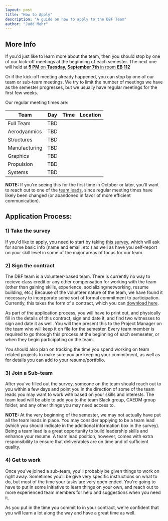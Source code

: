 ```yaml
---
layout: post
title: "How to Apply"
description: "A guide on how to apply to the DBF Team"
author: "Judd Mehr"
---
```


## More Info
If you'd just like to learn more about the team, then you should stop by one of our kick-off meetings at the beginning of each semester.  The next one will held at [**5 PM** on **Tuesday, September 7th** in room **EB 112**](#)

Or if the kick-off meeting already happened, you can stop by one of our team or sub-team meetings.  We try to limit the number of meetings we have as the semester progresses, but we usually have regular meetings for the first few weeks.

Our regular meeting times are:

|  Team  |   Day  |  Time  |  Location  |
|  ----  | :----: | :----: |   :----:   |
|  Full Team  |  TBD  |  |  |
|  Aerodyanmics  |  TBD  |  |  |
|  Structures  |  TBD  |  |  |
|  Manufacturing  |  TBD  |  |  |
|  Graphics  |  TBD  |  |  |
|  Propulsion  |  TBD  |  |  |
|  Systems  |  TBD  |  |  |

**NOTE:** If you're seeing this for the first time in October or later, you'll want to reach out to one of the [team leads](#), since regular meeting times have likely been changed (or abandoned in favor of more efficient communication).
<!-- TODO: update this link to go to team lead contact info -->


## Application Process:

### 1) Take the survey

If you'd like to apply, you need to start by taking [this survey](https://forms.gle/cVSoxY7EwWDKEFbEA), which will ask for some basic info (name and email, etc.) as well as have you self-report on your skill level in some of the major areas of focus for our team.

### 2) Sign the contract

The DBF team is a volunteer-based team.  There is currently no way to recieve class credit or any other compensation for working with the team (other than gaining skills, experience, socializing/networking, resume building, etc.)  Because of the volunteer nature of the team, we have found it necessary to incorporate some sort of formal commitment to participation.  Currently, this takes the form of a contract, which you can [download here](https://aeronautics.byu.edu/DBF/download/contract.pdf).

As part of the application process, you will have to print out, and physically fill in the details of this contract, sign and date it, and find two witnesses to sign and date it as well.  You will then present this to the Project Manager on the team who will keep it on file for the semester.  Every team member is required to go through this process at the beginning of each semeseter, or when they begin participating on the team.

You should also plan on tracking the time you spend working on team related projects to make sure you are keeping your commitment, as well as for details you can add to your resume/portfolio.

### 3) Join a Sub-team

After you've filled out the survey, someone on the team should reach out to you within a few days and point you in the direction of some of the team leads you may want to work with based on your skills and interests.  The team lead will be able to add you to the team Slack group, CAEDM group folder, and any other things you may need access to.

**NOTE:** At the very beginning of the semester, we may not actually have put all the team leads in place.  You may consider applying to be a team lead (which you should indicate in the additional information box in the survey).  Being a team lead is a great opportunity to build leadership skills and enhance your resume.  A team lead position, however, comes with extra responsibility to ensure that deliverables are on time and of sufficient quality.

### 4) Get to work

Once you've joined a sub-team, you'll probably be given things to work on right away.  Sometimes you'll be give very specific instructions on what to do, but most of the time your tasks are very open ended.  You're going to have to put in some initiative to learn things on your own, and reach out to more experienced team members for help and suggestions when you need it.

As you put in the time you commit to in your contract, we're confident that you will learn a lot along the way and have a great time as well.